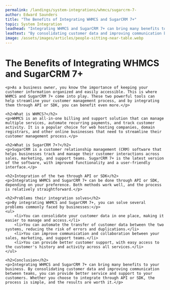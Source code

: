 ```yaml
---
permalink: /landings/system-integrations/whmcs/sugarcrm-7-
author: Edward Saunders
title: "The Benefits of Integrating WHMCS and SugarCRM 7+"
topic: System Integration
leadhead: "Integrating WHMCS and SugarCRM 7+ can bring many benefits to your business"
leadtext: "By consolidating customer data and improving communication between teams, you can provide better service and support to your customers. Whether you choose to integrate through API or SDK, the process is simple, and the results are worth it."
image: /assets/images/articles/people-sitting-near-table.webp
---
```

<div class="arttext">	<h1>The Benefits of Integrating WHMCS and SugarCRM 7+</h1>

	<p>As a business owner, you know the importance of keeping your customer information organized and easily accessible. This is where WHMCS and SugarCRM 7+ come into play. These two powerful tools can help streamline your customer management process, and by integrating them through API or SDK, you can benefit even more.</p>

	<h2>What is WHMCS?</h2>
	<p>WHMCS is an all-in-one billing and support solution that can manage multiple services, automate recurring payments, and track customer activity. It is a popular choice for web hosting companies, domain registrars, and other online businesses that need to streamline their customer management process.</p>

	<h2>What is SugarCRM 7+?</h2>
	<p>SugarCRM is a customer relationship management (CRM) software that helps businesses track and manage their customer interactions across sales, marketing, and support teams. SugarCRM 7+ is the latest version of the software, with improved functionality and a user-friendly interface.</p>

	<h2>Integration of the two through API or SDK</h2>
	<p>Integrating WHMCS and SugarCRM 7+ can be done through API or SDK, depending on your preference. Both methods work well, and the process is relatively straightforward.</p>

	<h2>Problems their integration solves</h2>
	<p>By integrating WHMCS and SugarCRM 7+, you can solve several problems commonly faced by businesses:</p>
	<ul>
		<li>You can consolidate your customer data in one place, making it easier to manage and access.</li>
		<li>You can automate the transfer of customer data between the two systems, reducing the risk of errors and duplications.</li>
		<li>You can improve communication and collaboration between your sales, marketing, and support teams.</li>
		<li>You can provide better customer support, with easy access to the customer's history and activity across all services.</li>
	</ul>

	<h2>Conclusion</h2>
	<p>Integrating WHMCS and SugarCRM 7+ can bring many benefits to your business. By consolidating customer data and improving communication between teams, you can provide better service and support to your customers. Whether you choose to integrate through API or SDK, the process is simple, and the results are worth it.</p>
</div>